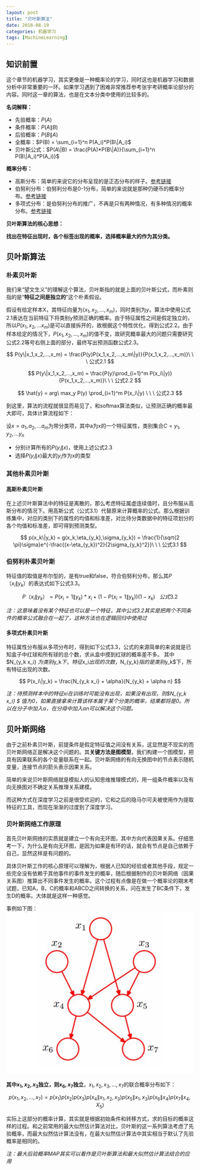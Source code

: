 ```yaml
---
layout: post
title: "贝叶斯算法"
date: 2018-08-19
categories: 机器学习
tags: [MachineLearning]
---
```


## 知识前置
这个章节的机器学习，其实更像是一种概率论的学习，同时这也是机器学习和数据分析中非常重要的一环。如果学习遇到了困难非常推荐参考张宇考研概率论部分的内容。同时这一章的算法，也是在文本分类中使用的比较多的。

**名词解释：**

- 先验概率：$P(A)$
- 条件概率：$P(A\|B)$
- 后验概率：$P(B\|A)$
- 全概率：$P(B) = \sum_{i=1}^n P(A_i)*P(B\|A_i)$
- 贝叶斯公式：$P(A\|B) = \frac{P(A)*P(B\|A)}{\sum_{i=1}^n P(B\|A_i)*P(A_i)}$

**概率分布：**
- 高斯分布：简单的来说它的分布呈现的是正态分布的样子。[参考链接](https://blog.csdn.net/renwudao24/article/details/44463489)
- 伯努利分布：伯努利分布是0-1分布，简单的来说就是那种仍硬币的概率分布。[参考链接](https://zh.wikipedia.org/wiki/%E4%BC%AF%E5%8A%AA%E5%88%A9%E5%88%86%E5%B8%83)
- 多项式分布：是伯努利分布的推广，不再是只有两种情况，有多种情况的概率分布。[参考链接](https://baike.baidu.com/item/%E5%A4%9A%E9%A1%B9%E5%88%86%E5%B8%83)

**贝叶斯算法的核心思想：**

**找出在特征出现时，各个标签出现的概率，选择概率最大的作为其分类。**

<!--more-->

## 贝叶斯算法

### 朴素贝叶斯
我们来“望文生义”的理解这个算法，贝叶斯指的就是上面的贝叶斯公式，而朴素则指的是“**特征之间是独立的**”这个朴素假设。

假设有给定样本X，其特征向量为$(x_1,x_2,...,x_m)$，同时类别为$y$。算法中使用公式2.1表达在当前特征下将类别y预测正确的概率。由于特征属性之间是假定独立的，所以$P(x_1,x_2,...x_m)$是可以直接拆开的，故根据这个特性优化，得到公式2.2。由于样本给定的情况下，$P(x_1,x_2,...,x_m)$的值不变，故研究概率最大的问题只需要研究公式2.2等号右侧上面的部分，最终写出预测函数公式2.3。

$$
P(y\|x_1,x_2,...,x_m) = \frac{P(y)P(x_1,x_2,...,x_m\|y)}{P(x_1,x_2,...,x_m)}\ \ \ 公式2.1  
$$

$$
P(y\|x_1,x_2,...,x_m) = \frac{P(y)\prod_{i=1}^m P(x_i\|y)}{P(x_1,x_2,...,x_m)}\ \ \ 公式2.2
$$

$$
\hat{y} = arg\ max_y P(y) \prod_{i=1}^m P(x_i\|y) \ \ \ 公式2.3
$$

到这里，算法的流程就很显而易见了，和softmax算法类似，让预测正确的概率最大即可，具体计算流程如下：

设$x = {a_1,a_2,...a_m}$为带分类项，其中a为x的一个特征属性，类别集合$C={y_1,y_2,...y_n}$

- 分别计算所有的$P(y_i\|x)$，使用上述公式2.3
- 选择$P(y_i\|x)$最大的$y_i$作为x的类型

### 其他朴素贝叶斯
#### 高斯朴素贝叶斯
在上述贝叶斯算法中的特征是离散的，那么考虑特征属虚连续值时，且分布服从高斯分布的情况下。用高斯公式（公式3.1）代替原来计算概率的公式。那么根据训练集中，对应的类别下的属性的均值和标准差，对比待分类数据中的特征项划分的各个均值和标准差，即可得到预测类型。

$$
p(x_k\|y_k) = g(x_k,\eta_{y_k},\sigma_{y_k}) = \frac{1}{\sqrt{2 \pi}\sigma}e^{-\frac{(x-\eta_{y_k})^2}{2\sigma_{y_k}^2}}\ \ \ 公式3.1
$$

### 伯努利朴素贝叶斯
特征值的取值是布尔型的，是有true和false，符合伯努利分布，那么其$P（x_i\|y_k）$的表达式如下公式3.3。

$$
P（x_i\|y_k）= P(x_i = 1 \| y_k)*x_i + (1-P(x_i=1\|y_k))(1-x_k)\ \ \ 公式3.2
$$

*注：这意味着没有某个特征也可以是一个特征，其中公式3.2其实是把两个不同条件的概率公式融合在一起了，这种方法也在逻辑回归中使用过*

#### 多项式朴素贝叶斯
特征属性分布服从多项分布时，得到如下公式3.3，公式的来源简单的来说就是已知盒子中红球和所有球的总个数，求从盒中摸到红球的概率差不多。
其中$N_{y_k x_i} $为类别$y_k$下，特征$x_i$出现的次数，$N_{y_k}$指的是类别$y_k$下，所有特征出现的次数。

$$
P(x_i\|y_k) = \frac{N_{y_k x_i} + \alpha}{N_{y_k} + \alpha n}  
$$

*注：待预测样本中的特征xi在训练时可能没有出现，如果没有出现，则$N_{y_k x_i} $ 值为0，如果直接拿来计算该样本属于某个分类的概率，结果都将是0。所以在分子中加入α，在分母中加入αn可以解决这个问题。*

## 贝叶斯网络
由于之前朴素贝叶斯，前提条件是假定特征值之间没有关系，这显然是不现实的而贝叶斯网络正是解决这个问题的。其**关键方法是图模型**，我们构建一个图模型，把具有因果联系的各个变量联系在一起。贝叶斯网络的有向无换图中的节点表示随机变量，连接节点的箭头表示因果关系。

简单的来说贝叶斯网络就是模拟人的认知思维推理模式的，用一组条件概率以及有向无换图对不确定关系推理关系建模。

而这种方式在深度学习之前是很受欢迎的，它和之后的隐马尔可夫被使用作为提取特征的工具，而现在渐渐的过度到了深度学习。

### 贝叶斯网络工作原理
首先贝叶斯网络的实质就是建立一个有向无环图，其中方向代表因果关系。仔细思考一下，为什么是有向无环图，是因为如果是有环的话，就会有节点是自己依赖于自己，显然这样是有问题的。

具体贝叶斯工作的核心原理可以理解为，根据人已知的经验或者其他手段，规定一些完全没有依赖于其他事件的事件发生的概率，随后根据制作的贝叶斯网络（因果关系图）推算出不同事件发生的概率。这个过程有点像是在做一个概率论的期末考试题，已知A，B，C的概率和ABCD之间转换的关系，问在发生了BC条件下，发生D的概率。大体就是这样一种感觉。

事例如下图：
![](/assets/images/blog/2018-08-22-Bayesian/DraggedImage.png)

**其中$x_1,x_2,x_3$独立，则$x_6,x_7$独立**，$x_1,x_2,x_3,...,x_7$的联合概率分布如下：

$$
p(x_1,x_2,...,x_7) = p(x_1)p(x_2)p(x_3)p(x_4\|x_1,x_2,x_3)p(x_5\|x_1,x_3)p(x_6\|x_4)p(x_7\|x_4,X_5)
$$

实际上这部分的概率计算，其实就是根据初始条件和转移方式，求的目标的概率这样的过程。和之前常用的最大似然估计算法对比，贝叶斯的这一系列算法考虑了先验概率，而最大似然估计算法没有，在最大似然估计算法中其实相当于默认了先验概率是相同的。

*注：最大后验概率MAP其实可以看作是贝叶斯算法和最大似然估计算法结合的应用*

<script type="text/x-mathjax-config">MathJax.Hub.Config({tex2jax: {inlineMath:[['$','$']]}});</script>
<script type="text/javascript" src="https://cdnjs.cloudflare.com/ajax/libs/mathjax/2.7.1/MathJax.js?config=TeX-AMS-MML_HTMLorMML"></script>
